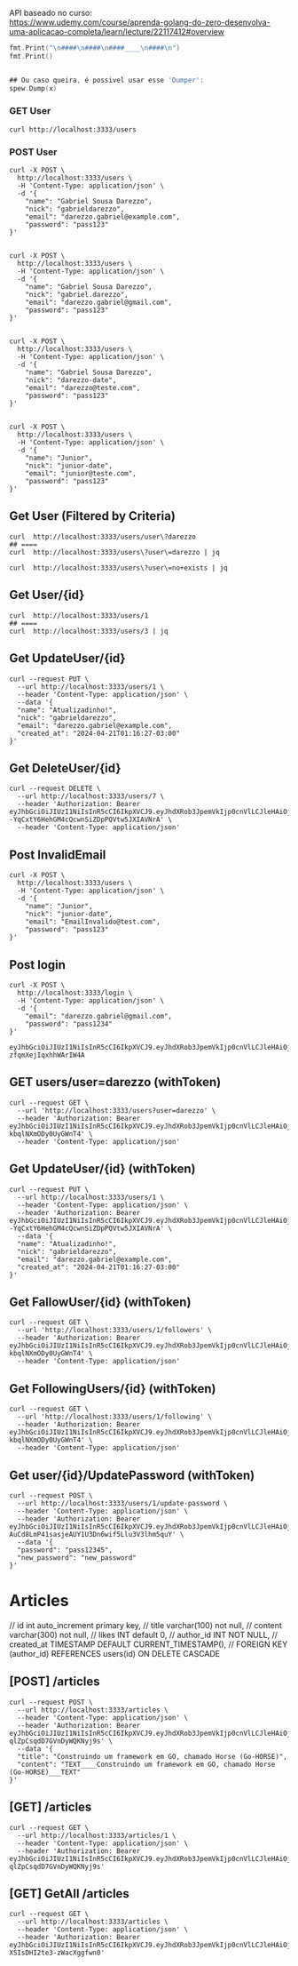 API baseado no curso:  
https://www.udemy.com/course/aprenda-golang-do-zero-desenvolva-uma-aplicacao-completa/learn/lecture/22117412#overview


```go
fmt.Print("\n####\n####\n####____\n####\n")
fmt.Print()


## Ou caso queira, é possivel usar esse 'Dumper': 
spew.Dump(x)
```




### GET User
```shell
curl http://localhost:3333/users
```


### POST User
```shell
curl -X POST \
  http://localhost:3333/users \
  -H 'Content-Type: application/json' \
  -d '{
    "name": "Gabriel Sousa Darezzo",
    "nick": "gabrieldarezzo",
    "email": "darezzo.gabriel@example.com",
    "password": "pass123"
}'


curl -X POST \
  http://localhost:3333/users \
  -H 'Content-Type: application/json' \
  -d '{
    "name": "Gabriel Sousa Darezzo",
    "nick": "gabriel.darezzo",
    "email": "darezzo.gabriel@gmail.com",
    "password": "pass123"
}'


curl -X POST \
  http://localhost:3333/users \
  -H 'Content-Type: application/json' \
  -d '{
    "name": "Gabriel Sousa Darezzo",
    "nick": "darezzo-date",
    "email": "darezzo@teste.com",
    "password": "pass123"
}'


curl -X POST \
  http://localhost:3333/users \
  -H 'Content-Type: application/json' \
  -d '{
    "name": "Junior",
    "nick": "junior-date",
    "email": "junior@teste.com",
    "password": "pass123"
}'
```

## Get User (Filtered by Criteria)
```shell
curl  http://localhost:3333/users/user\?darezzo
## ====
curl  http://localhost:3333/users\?user\=darezzo | jq

curl  http://localhost:3333/users\?user\=no+exists | jq
```


## Get User/{id}
```shell
curl  http://localhost:3333/users/1
## ====
curl  http://localhost:3333/users/3 | jq
```



## Get UpdateUser/{id}
```shell
curl --request PUT \
  --url http://localhost:3333/users/1 \
  --header 'Content-Type: application/json' \
  --data '{
  "name": "Atualizadinho!",
  "nick": "gabrieldarezzo",
  "email": "darezzo.gabriel@example.com",
  "created_at": "2024-04-21T01:16:27-03:00"
}'
```

## Get DeleteUser/{id}
```shell
curl --request DELETE \
  --url http://localhost:3333/users/7 \
  --header 'Authorization: Bearer eyJhbGciOiJIUzI1NiIsInR5cCI6IkpXVCJ9.eyJhdXRob3JpemVkIjp0cnVlLCJleHAiOjE3MTM3NjU5MjQsInVzZXJJZCI6N30.bR_d--YqCxtY6HehGM4cQcwnSiZDpPQVtw5JXIAVNrA' \
  --header 'Content-Type: application/json'
```




## Post InvalidEmail
```shell
curl -X POST \
  http://localhost:3333/users \
  -H 'Content-Type: application/json' \
  -d '{
    "name": "Junior",
    "nick": "junior-date",
    "email": "EmailInvalido@test.com",
    "password": "pass123"
}'
```


## Post login
```shell
curl -X POST \
  http://localhost:3333/login \
  -H 'Content-Type: application/json' \
  -d '{
    "email": "darezzo.gabriel@gmail.com",
    "password": "pass1234"
}'
```

```
eyJhbGciOiJIUzI1NiIsInR5cCI6IkpXVCJ9.eyJhdXRob3JpemVkIjp0cnVlLCJleHAiOjE3MTM3Njk2NjYsInVzZXJJZCI6M30.uofsj5V82zyxHQR37NRud9i-zfqmXejIqxhhWArIW4A
```



## GET users/user=darezzo (withToken)
```shell
curl --request GET \
  --url 'http://localhost:3333/users?user=darezzo' \
  --header 'Authorization: Bearer eyJhbGciOiJIUzI1NiIsInR5cCI6IkpXVCJ9.eyJhdXRob3JpemVkIjp0cnVlLCJleHAiOjE3MTM5NDExMDIsInVzZXJJZCI6M30.jclhR6Vzq80zU2BihLSyb5LA-kbqlNXmODy0UyGWnT4' \
  --header 'Content-Type: application/json'
```



## Get UpdateUser/{id} (withToken)
```shell
curl --request PUT \
  --url http://localhost:3333/users/1 \
  --header 'Content-Type: application/json' \
  --header 'Authorization: Bearer eyJhbGciOiJIUzI1NiIsInR5cCI6IkpXVCJ9.eyJhdXRob3JpemVkIjp0cnVlLCJleHAiOjE3MTM3NjU5MjQsInVzZXJJZCI6N30.bR_d--YqCxtY6HehGM4cQcwnSiZDpPQVtw5JXIAVNrA' \
  --data '{
  "name": "Atualizadinho!",
  "nick": "gabrieldarezzo",
  "email": "darezzo.gabriel@example.com",
  "created_at": "2024-04-21T01:16:27-03:00"
}'
```

## Get FallowUser/{id} (withToken)
```shell
curl --request GET \
  --url 'http://localhost:3333/users/1/followers' \
  --header 'Authorization: Bearer eyJhbGciOiJIUzI1NiIsInR5cCI6IkpXVCJ9.eyJhdXRob3JpemVkIjp0cnVlLCJleHAiOjE3MTM5NDExMDIsInVzZXJJZCI6M30.jclhR6Vzq80zU2BihLSyb5LA-kbqlNXmODy0UyGWnT4' \
  --header 'Content-Type: application/json'
```


## Get FollowingUsers/{id} (withToken)
```shell
curl --request GET \
  --url 'http://localhost:3333/users/1/following' \
  --header 'Authorization: Bearer eyJhbGciOiJIUzI1NiIsInR5cCI6IkpXVCJ9.eyJhdXRob3JpemVkIjp0cnVlLCJleHAiOjE3MTM5NDExMDIsInVzZXJJZCI6M30.jclhR6Vzq80zU2BihLSyb5LA-kbqlNXmODy0UyGWnT4' \
  --header 'Content-Type: application/json'
```



## Get user/{id}/UpdatePassword (withToken)
```shell
curl --request POST \
  --url http://localhost:3333/users/1/update-password \
  --header 'Content-Type: application/json' \
  --header 'Authorization: Bearer eyJhbGciOiJIUzI1NiIsInR5cCI6IkpXVCJ9.eyJhdXRob3JpemVkIjp0cnVlLCJleHAiOjE3MTM5NDQ3MjUsInVzZXJJZCI6MX0.p-AuCd8LmP41sasjeAUY1U3Dn6wif5Llu3V3lhm5quY' \
  --data '{
  "password": "pass12345",
  "new_password": "new_password"
}'
```




# Articles  

// id          int auto_increment primary key,
// title       varchar(100) not null,
// content     varchar(300) not null,
// likes       INT default 0,
// author_id   INT NOT NULL,
// created_at  TIMESTAMP DEFAULT CURRENT_TIMESTAMP(),
// FOREIGN KEY (author_id) REFERENCES users(id) ON DELETE CASCADE

## [POST] /articles
```shell
curl --request POST \
  --url http://localhost:3333/articles \
  --header 'Content-Type: application/json' \
  --header 'Authorization: Bearer eyJhbGciOiJIUzI1NiIsInR5cCI6IkpXVCJ9.eyJhdXRob3JpemVkIjp0cnVlLCJleHAiOjE3MTM5NDY3MjIsInVzZXJJZCI6MX0.o8y80wemrKD2uWD7zaX-qlZpCsqdD7GVnDyWQKNyj9s' \
  --data '{
  "title": "Construindo um framework em GO, chamado Horse (Go-HORSE)",
  "content": "TEXT____Construindo um framework em GO, chamado Horse (Go-HORSE)___TEXT"
}'
```

## [GET] /articles
```shell
curl --request GET \
  --url http://localhost:3333/articles/1 \
  --header 'Content-Type: application/json' \
  --header 'Authorization: Bearer eyJhbGciOiJIUzI1NiIsInR5cCI6IkpXVCJ9.eyJhdXRob3JpemVkIjp0cnVlLCJleHAiOjE3MTM5NDY3MjIsInVzZXJJZCI6MX0.o8y80wemrKD2uWD7zaX-qlZpCsqdD7GVnDyWQKNyj9s'
```

## [GET] GetAll /articles
```shell
curl --request GET \
  --url http://localhost:3333/articles \
  --header 'Content-Type: application/json' \
  --header 'Authorization: Bearer eyJhbGciOiJIUzI1NiIsInR5cCI6IkpXVCJ9.eyJhdXRob3JpemVkIjp0cnVlLCJleHAiOjE3MTQwNjMzMzAsInVzZXJJZCI6MX0.T5CNHGJMGWVMmhpyNql-XSIsDHI2te3-zWacXggfwn0'
```
